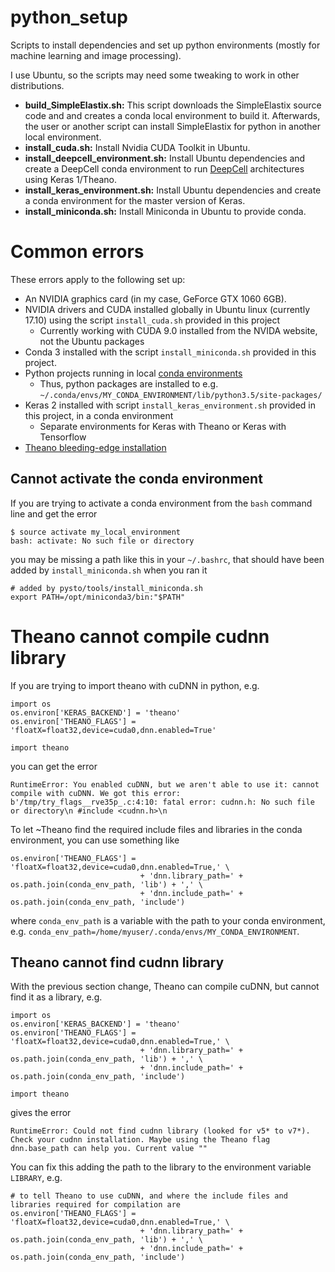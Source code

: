 # python_setup
Scripts to install dependencies and set up python environments (mostly for machine learning and image processing).

I use Ubuntu, so the scripts may need some tweaking to work in other distributions.

* **build_SimpleElastix.sh:** This script downloads the SimpleElastix source code and and creates a conda local environment to build it. Afterwards, the user or another script can install SimpleElastix for python in another local environment.
* **install_cuda.sh:** Install Nvidia CUDA Toolkit in Ubuntu.
* **install_deepcell_environment.sh:** Install Ubuntu dependencies and create a DeepCell conda environment to run [DeepCell](https://github.com/CovertLab/DeepCell/) architectures using Keras 1/Theano.
* **install_keras_environment.sh:** Install Ubuntu dependencies and create a conda environment for the master version of Keras.
* **install_miniconda.sh:** Install Miniconda in Ubuntu to provide conda.

# Common errors

These errors apply to the following set up: 

* An NVIDIA graphics card (in my case, GeForce GTX 1060 6GB).
* NVIDIA drivers and CUDA installed globally in Ubuntu linux (currently 17.10) using the script `install_cuda.sh` provided in this project
  * Currently working with CUDA 9.0 installed from the NVIDA website, not the Ubuntu packages
* Conda 3 installed with the script `install_miniconda.sh` provided in this project.
* Python projects running in local [conda environments](https://conda.io/docs/user-guide/tasks/manage-environments.html)
  * Thus, python packages are installed to e.g. `~/.conda/envs/MY_CONDA_ENVIRONMENT/lib/python3.5/site-packages/`
* Keras 2 installed with script `install_keras_environment.sh` provided in this project, in a conda environment
  * Separate environments for Keras with Theano or Keras with Tensorflow
* [Theano bleeding-edge installation](http://deeplearning.net/software/theano/install_ubuntu.html#bleeding-edge-installation-recommended)

## Cannot activate the conda environment

If you are trying to activate a conda environment from the `bash` command line and get the error

```
$ source activate my_local_environment
bash: activate: No such file or directory
```

you may be missing a path like this in your `~/.bashrc`, that should have been added by `install_miniconda.sh` when you ran it

```
# added by pysto/tools/install_miniconda.sh
export PATH=/opt/miniconda3/bin:"$PATH"
```

# Theano cannot compile cudnn library

If you are trying to import theano with cuDNN in python, e.g.

```
import os
os.environ['KERAS_BACKEND'] = 'theano'
os.environ['THEANO_FLAGS'] = 'floatX=float32,device=cuda0,dnn.enabled=True'

import theano
```

you can get the error

```
RuntimeError: You enabled cuDNN, but we aren't able to use it: cannot compile with cuDNN. We got this error:
b'/tmp/try_flags__rve35p_.c:4:10: fatal error: cudnn.h: No such file or directory\n #include <cudnn.h>\n 
```

To let ~Theano find the required include files and libraries in the conda environment, you can use something like

```
os.environ['THEANO_FLAGS'] = 'floatX=float32,device=cuda0,dnn.enabled=True,' \
                             + 'dnn.library_path=' + os.path.join(conda_env_path, 'lib') + ',' \
                             + 'dnn.include_path=' + os.path.join(conda_env_path, 'include')
```

where `conda_env_path` is a variable with the path to your conda environment, e.g. `conda_env_path=/home/myuser/.conda/envs/MY_CONDA_ENVIRONMENT`.

## Theano cannot find cudnn library

With the previous section change, Theano can compile cuDNN, but cannot find it as a library, e.g.

```
import os
os.environ['KERAS_BACKEND'] = 'theano'
os.environ['THEANO_FLAGS'] = 'floatX=float32,device=cuda0,dnn.enabled=True,' \
                             + 'dnn.library_path=' + os.path.join(conda_env_path, 'lib') + ',' \
                             + 'dnn.include_path=' + os.path.join(conda_env_path, 'include')

import theano
```

gives the error

```
RuntimeError: Could not find cudnn library (looked for v5* to v7*). Check your cudnn installation. Maybe using the Theano flag dnn.base_path can help you. Current value ""
```

You can fix this adding the path to the library to the environment variable `LIBRARY`, e.g.

```
# to tell Theano to use cuDNN, and where the include files and libraries required for compilation are
os.environ['THEANO_FLAGS'] = 'floatX=float32,device=cuda0,dnn.enabled=True,' \
                             + 'dnn.library_path=' + os.path.join(conda_env_path, 'lib') + ',' \
                             + 'dnn.include_path=' + os.path.join(conda_env_path, 'include')
```

